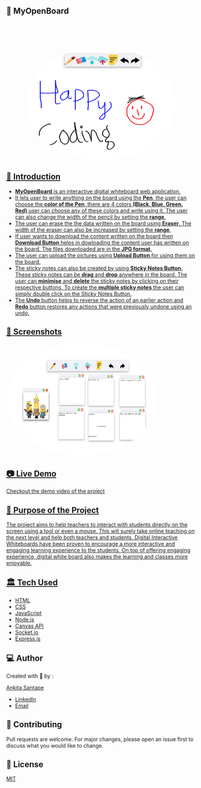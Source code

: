 ## 🚀 MyOpenBoard

<p align="center">
<br>
    
<br>
<br>
</p>
<p align="center">
    <a href="https://github.com/ankitasantape/MyOpenBoard.git">
        <img style="border-radius:50%" src="https://github.com/ankitasantape/MyOpenBoard/blob/main/Public/Icons/sshot1.png" alt="Logo" width="400" height="300"> 
</p>
 
    
## 📌 Introduction 

- **MyOpenBoard** is an interactive digital whiteboard web application.
- It lets user to write anything on the board using the **Pen**, the user can choose the **color of the Pen**, there are 4 colors **(Black, Blue, Green, Red)** user can choose any of these colors and write using it. The user can also change the width of the pencil by setting the **range**.
- The user can erase the the data written on the board using **Eraser**. The width of the eraser can also be increased by setting the **range**.
- If user wants to download the content written on the board then **Download Button** helps in dowloading the content user has written on the board. The files downloaded are in the **JPG format**.
- The user can upload the pictures using **Upload Button** for using them on the board.
- The sticky notes can also be created by using **Sticky Notes Button**. These sticky notes can be **drag** and **drop** anywhere in the board. The user can **minimise** and **delete** the sticky notes by clicking on their respective buttons. To create the **multiple sticky notes** the user can simply double click on the Sticky Notes Button. 
- The **Undo** button helps to reverse the action of an earlier action and **Redo** button restores any actions that were previously undone using an undo.

## 📌 Screenshots
 <img style="border-radius:50%" src="https://github.com/ankitasantape/MyOpenBoard/blob/main/Public/Icons/sshot2.png" alt="Logo" width="400" height="300">

    
## 📷 Live Demo 

Checkout the demo video of the project

    
## 🎯 Purpose of the Project
 The project aims to help teachers to interact with students directly on the screen using a tool or even a mouse. This will surely take online teaching on the next level and help both teachers and students. Digital Interactive Whiteboards have been proven to encourage a more interactive and engaging learning experience to the students. On top of offering engaging experience, digital white board also makes the learning and classes more enjoyable.


## 🏛️ Tech Used

- [HTML](https://developer.mozilla.org/en-US/docs/Learn/HTML)
- [CSS](https://developer.mozilla.org/en-US/docs/Web/CSS)
- [JavaScript](https://javascript.info/)
- [Node.js](https://nodejs.dev/learn)
- [Canvas API](https://developer.mozilla.org/en-US/docs/Web/API/Canvas_API)
- [Socket.io](https://socket.io/docs/v4/)
- [Express.js](https://expressjs.com/)


## 💻 Author

Created with 💖 by :
    
  [Ankita Santape](https://github.com/ankitasantape) 

- [LinkedIn](https://www.linkedin.com/in/ankita-santape-735087153)
- [Email](ankitasantape99@gmail.com)



## 🤝 Contributing
Pull requests are welcome. For major changes, please open an issue first to discuss what you would like to change.


## 📃 License
[MIT](https://choosealicense.com/licenses/mit/)